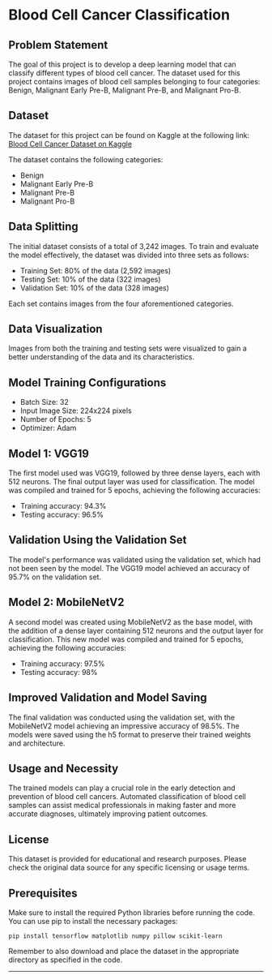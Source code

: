 
# Blood Cell Cancer Classification

## Problem Statement
The goal of this project is to develop a deep learning model that can classify different types of blood cell cancer. The dataset used for this project contains images of blood cell samples belonging to four categories: Benign, Malignant Early Pre-B, Malignant Pre-B, and Malignant Pro-B.

## Dataset
The dataset for this project can be found on Kaggle at the following link:
[Blood Cell Cancer Dataset on Kaggle](https://www.kaggle.com/datasets/mohammadamireshraghi/blood-cell-cancer-all-4class)

The dataset contains the following categories:
- Benign
- Malignant Early Pre-B
- Malignant Pre-B
- Malignant Pro-B

## Data Splitting
The initial dataset consists of a total of 3,242 images. To train and evaluate the model effectively, the dataset was divided into three sets as follows:
- Training Set: 80% of the data (2,592 images)
- Testing Set: 10% of the data (322 images)
- Validation Set: 10% of the data (328 images)

Each set contains images from the four aforementioned categories.

## Data Visualization
Images from both the training and testing sets were visualized to gain a better understanding of the data and its characteristics.

## Model Training Configurations
- Batch Size: 32
- Input Image Size: 224x224 pixels
- Number of Epochs: 5
- Optimizer: Adam

## Model 1: VGG19
The first model used was VGG19, followed by three dense layers, each with 512 neurons. The final output layer was used for classification. The model was compiled and trained for 5 epochs, achieving the following accuracies:
- Training accuracy: 94.3%
- Testing accuracy: 96.5%

## Validation Using the Validation Set
The model's performance was validated using the validation set, which had not been seen by the model. The VGG19 model achieved an accuracy of 95.7% on the validation set.

## Model 2: MobileNetV2
A second model was created using MobileNetV2 as the base model, with the addition of a dense layer containing 512 neurons and the output layer for classification. This new model was compiled and trained for 5 epochs, achieving the following accuracies:
- Training accuracy: 97.5%
- Testing accuracy: 98%

## Improved Validation and Model Saving
The final validation was conducted using the validation set, with the MobileNetV2 model achieving an impressive accuracy of 98.5%. The models were saved using the h5 format to preserve their trained weights and architecture.

## Usage and Necessity
The trained models can play a crucial role in the early detection and prevention of blood cell cancers. Automated classification of blood cell samples can assist medical professionals in making faster and more accurate diagnoses, ultimately improving patient outcomes.

## License
This dataset is provided for educational and research purposes. Please check the original data source for any specific licensing or usage terms.

## Prerequisites
Make sure to install the required Python libraries before running the code. You can use pip to install the necessary packages:

```
pip install tensorflow matplotlib numpy pillow scikit-learn
```

Remember to also download and place the dataset in the appropriate directory as specified in the code.

---
